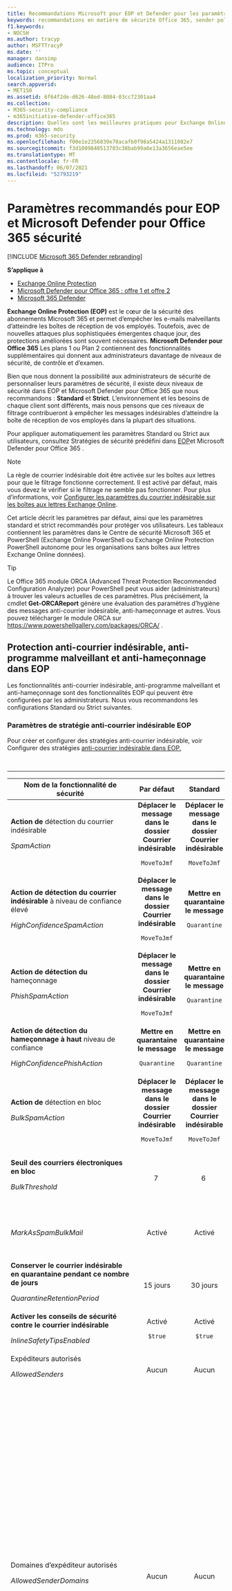```yaml
---
title: Recommandations Microsoft pour EOP et Defender pour les paramètres Office 365 de sécurité
keywords: recommandations en matière de sécurité Office 365, sender policy framework, domain-based Message Reporting and Conformance, DomainKeys Identified Mail, steps, how does it work, security baselines, baselines for EOP, baselines for Defender for Office 365 , set up Defender for Office 365 , set up EOP, configure Defender for Office 365, configure EOP, security configuration
f1.keywords:
- NOCSH
ms.author: tracyp
author: MSFTTracyP
ms.date: ''
manager: dansimp
audience: ITPro
ms.topic: conceptual
localization_priority: Normal
search.appverid:
- MET150
ms.assetid: 6f64f2de-d626-48ed-8084-03cc72301aa4
ms.collection:
- M365-security-compliance
- m365initiative-defender-office365
description: Quelles sont les meilleures pratiques pour Exchange Online Protection (EOP) et Defender pour Office 365 de sécurité ? Quelles sont les recommandations actuelles pour la protection standard ? Qu’est-ce qui doit être utilisé si vous souhaitez être plus strict ? Quels sont les extras que vous obtenez si vous utilisez également Defender pour Office 365 ?
ms.technology: mdo
ms.prod: m365-security
ms.openlocfilehash: f00e1e2356839e70acafb0f98a5424a1311082e7
ms.sourcegitcommit: f3d1009840513703c38bab99a6e13a3656eae5ee
ms.translationtype: MT
ms.contentlocale: fr-FR
ms.lasthandoff: 06/07/2021
ms.locfileid: "52793219"
---
```

# <a name="recommended-settings-for-eop-and-microsoft-defender-for-office-365-security"></a>Paramètres recommandés pour EOP et Microsoft Defender pour Office 365 sécurité

[!INCLUDE [Microsoft 365 Defender rebranding](../includes/microsoft-defender-for-office.md)]

**S’applique à**
- [Exchange Online Protection](exchange-online-protection-overview.md)
- [Microsoft Defender pour Office 365 : offre 1 et offre 2](defender-for-office-365.md)
- [Microsoft 365 Defender](../defender/microsoft-365-defender.md)

**Exchange Online Protection (EOP)** est le cœur de la sécurité des abonnements Microsoft 365 et permet d’empêcher les e-mails malveillants d’atteindre les boîtes de réception de vos employés. Toutefois, avec de nouvelles attaques plus sophistiquées émergentes chaque jour, des protections améliorées sont souvent nécessaires. **Microsoft Defender pour Office 365** Les plans 1 ou Plan 2 contiennent des fonctionnalités supplémentaires qui donnent aux administrateurs davantage de niveaux de sécurité, de contrôle et d’examen.

Bien que nous donnent la possibilité aux administrateurs de sécurité de personnaliser leurs paramètres de sécurité, il existe deux niveaux de sécurité dans EOP et Microsoft Defender pour Office 365 que nous recommandons : **Standard** et **Strict**. L’environnement et les besoins de chaque client sont différents, mais nous pensons que ces niveaux de filtrage contribueront à empêcher les messages indésirables d’atteindre la boîte de réception de vos employés dans la plupart des situations.

Pour appliquer automatiquement les paramètres Standard ou Strict aux utilisateurs, consultez Stratégies de sécurité prédéfini dans [EOP](preset-security-policies.md)et Microsoft Defender pour Office 365 .

> [!NOTE]
> La règle de courrier indésirable doit être activée sur les boîtes aux lettres pour que le filtrage fonctionne correctement. Il est activé par défaut, mais vous devez le vérifier si le filtrage ne semble pas fonctionner. Pour plus d’informations, voir [Configurer les paramètres du courrier indésirable sur les boîtes aux lettres Exchange Online](configure-junk-email-settings-on-exo-mailboxes.md).

Cet article décrit les paramètres par défaut, ainsi que les paramètres standard et strict recommandés pour protéger vos utilisateurs. Les tableaux contiennent les paramètres dans le Centre de sécurité Microsoft 365 et PowerShell (Exchange Online PowerShell ou Exchange Online Protection PowerShell autonome pour les organisations sans boîtes aux lettres Exchange Online données).

> [!TIP]
> Le Office 365 module ORCA (Advanced Threat Protection Recommended Configuration Analyzer) pour PowerShell peut vous aider (administrateurs) à trouver les valeurs actuelles de ces paramètres. Plus précisément, la cmdlet **Get-ORCAReport** génère une évaluation des paramètres d’hygiène des messages anti-courrier indésirable, anti-hameçonnage et autres. Vous pouvez télécharger le module ORCA sur <https://www.powershellgallery.com/packages/ORCA/> .

## <a name="anti-spam-anti-malware-and-anti-phishing-protection-in-eop"></a>Protection anti-courrier indésirable, anti-programme malveillant et anti-hameçonnage dans EOP

Les fonctionnalités anti-courrier indésirable, anti-programme malveillant et anti-hameçonnage sont des fonctionnalités EOP qui peuvent être configurées par les administrateurs. Nous vous recommandons les configurations Standard ou Strict suivantes.

### <a name="eop-anti-spam-policy-settings"></a>Paramètres de stratégie anti-courrier indésirable EOP

Pour créer et configurer des stratégies anti-courrier indésirable, voir Configurer des stratégies [anti-courrier indésirable dans EOP.](configure-your-spam-filter-policies.md)

<br>

****

|Nom de la fonctionnalité de sécurité|Par défaut|Standard|Strict|Commentaire|
|---|:---:|:---:|:---:|---|
|**Action de** détection du courrier indésirable <p> _SpamAction_|**Déplacer le message dans le dossier Courrier indésirable** <p> `MoveToJmf`|**Déplacer le message dans le dossier Courrier indésirable** <p> `MoveToJmf`|**Mettre en quarantaine le message** <p> `Quarantine`||
|**Action de détection du courrier indésirable** à niveau de confiance élevé <p> _HighConfidenceSpamAction_|**Déplacer le message dans le dossier Courrier indésirable** <p> `MoveToJmf`|**Mettre en quarantaine le message** <p> `Quarantine`|**Mettre en quarantaine le message** <p> `Quarantine`||
|**Action de détection du** hameçonnage <p> _PhishSpamAction_|**Déplacer le message dans le dossier Courrier indésirable** <p> `MoveToJmf`|**Mettre en quarantaine le message** <p> `Quarantine`|**Mettre en quarantaine le message** <p> `Quarantine`||
|**Action de détection du hameçonnage à haut** niveau de confiance <p> _HighConfidencePhishAction_|**Mettre en quarantaine le message** <p> `Quarantine`|**Mettre en quarantaine le message** <p> `Quarantine`|**Mettre en quarantaine le message** <p> `Quarantine`||
|**Action de** détection en bloc <p> _BulkSpamAction_|**Déplacer le message dans le dossier Courrier indésirable** <p> `MoveToJmf`|**Déplacer le message dans le dossier Courrier indésirable** <p> `MoveToJmf`|**Mettre en quarantaine le message** <p> `Quarantine`||
|**Seuil des courriers électroniques en bloc** <p> _BulkThreshold_|7 |6 |4 |Pour plus d’informations, voir [Niveau de réclamation en bloc (BCL) dans EOP.](bulk-complaint-level-values.md)|
|_MarkAsSpamBulkMail_|Activé|Activé|Activé|Ce paramètre est uniquement disponible dans PowerShell.|
|**Conserver le courrier indésirable en quarantaine pendant ce nombre de jours** <p> _QuarantineRetentionPeriod_|15 jours|30 jours|30 jours||
|**Activer les conseils de sécurité contre le courrier indésirable** <p> _InlineSafetyTipsEnabled_|Activé <p> `$true`|Activé <p> `$true`|Activé <p> `$true`||
|Expéditeurs autorisés <p> _AllowedSenders_|Aucun|Aucun|Aucun||
|Domaines d’expéditeur autorisés <p> _AllowedSenderDomains_|Aucun|Aucun|Aucun|L’ajout de domaines à la liste des expéditeurs autorisés est une idée très mauvaise. Les attaquants pourraient vous envoyer des messages électroniques qui seraient autrement filtrés. <p> Utilisez [](learn-about-spoof-intelligence.md) la veille contre l’usurpation d’adresses et la liste d’adresses ip/bloqués du client pour passer en revue tous les expéditeurs usurpant des adresses de messagerie d’expéditeur dans les domaines de messagerie de votre organisation ou usurpant des adresses de messagerie d’expéditeur dans des domaines externes. [](tenant-allow-block-list.md)|
|Expéditeurs bloqués <p> _BlockedSenders_|Aucun|Aucun|Aucun||
|Domaines des expéditeurs bloqués <p> _BlockedSenderDomains_|Aucun|Aucun|Aucun||
|**Activer les notifications de courrier indésirable à l’utilisateur final** <p> _EnableEndUserSpamNotifications_|Désactivé <p> `$false`|Activé <p> `$true`|Activé <p> `$true`||
|**Envoyer des notifications de courrier indésirable à l’utilisateur final tous les (jours)** <p> _EndUserSpamNotificationFrequency_|3 jours|3 jours|3 jours||
|Activer la purge automatique d’heure zéro (ZAP) pour les messages de hameçonnage <p> _PhishZapEnabled_|Activé <p> `$true`|Activé <p> `$true`|Activé <p> `$true`||
|Activer ZAP pour le courrier indésirable <p> _SpamZapEnabled_|Activé <p> `$true`|Activé <p> `$true`|Activé <p> `$true`||
|

De nombreux paramètres de filtrage avancé du courrier indésirable (ASF) dans les stratégies anti-courrier indésirable sont en train d’être supprimés. Plus d’informations sur la chronologie de l’amortissement de ces fonctionnalités seront communiquées en dehors de cet article.

Nous vous recommandons de ne pas définir les **paramètres** ASF suivants pour les **niveaux Standard** et **Strict.** Pour plus d’informations sur les paramètres ASF, voir les paramètres de filtre de courrier indésirable avancé [(ASF) dans EOP.](advanced-spam-filtering-asf-options.md)

<br>

****

|Nom de la fonctionnalité de sécurité|Commentaire|
|---|---|
|**Liens d’image vers des sites distants** (_IncreaseScoreWithImageLinks_)||
|**Adresse IP numérique dans l’URL** (_IncreaseScoreWithNumericIps_)||
|**Redirection d’URL vers** un autre port (_IncreaseScoreWithRedirectToOtherPort_)||
|**Liens vers des sites web .biz ou .info** (_IncreaseScoreWithBizOrInfoUrls_)||
|**Messages vides** (_MarkAsSpamEmptyMessages_)||
|**Incorporer des balises au format HTML** (_MarkAsSpamEmbedTagsInHtml_)||
|**JavaScript ou VBScript en HTML** (_MarkAsSpamJavaScriptInHtml_)||
|**Balises de formulaire en HTML** (_MarkAsSpamFormTagsInHtml_)||
|**Balises frame ou iframe en HTML** (_MarkAsSpamFramesInHtml_)||
|**Bogues web au format HTML** (_MarkAsSpamWebBugsInHtml_)||
|**Balises d’objet en HTML** (_MarkAsSpamObjectTagsInHtml_)||
|**Mots sensibles** (_MarkAsSpamSensitiveWordList_)||
|**Enregistrement SPF : échec en dur** (_MarkAsSpamSpfRecordHardFail_)||
|**Échec de filtrage de l’ID de** l’expéditeur (_MarkAsSpamFromAddressAuthFail_)||
|**Backscatter** (_MarkAsSpamNdrBackscatter_)||
|

#### <a name="eop-outbound-spam-policy-settings"></a>Paramètres de stratégie de courrier indésirable sortant EOP

Pour créer et configurer des stratégies de courrier indésirable sortant, voir Configurer le filtrage du courrier indésirable sortant [dans EOP.](configure-the-outbound-spam-policy.md)

Pour plus d’informations sur les limites d’envoi par défaut dans le service, voir [Limites d’envoi.](/office365/servicedescriptions/exchange-online-service-description/exchange-online-limits#sending-limits-1)

<br>

****

|Nom de la fonctionnalité de sécurité|Par défaut|Standard|Strict|Commentaire|
|---|:---:|:---:|:---:|---|
|**Définir une limite de messages externes** <p> _RecipientLimitExternalPerHour_|0|500|400|La valeur par défaut 0 signifie utiliser les valeurs par défaut du service.|
|**Définir une limite de message interne** <p> _RecipientLimitInternalPerHour_|0|1000|800|La valeur par défaut 0 signifie utiliser les valeurs par défaut du service.|
|**Définir une limite quotidienne des messages** <p> _RecipientLimitPerDay_|0|1000|800|La valeur par défaut 0 signifie utiliser les valeurs par défaut du service.|
|**Restriction imposée aux utilisateurs qui atteignent la limite de message** <p> _ActionWhenThresholdReached_|**Empêcher l’utilisateur d’envoyer des messages jusqu’au jour suivant** <p> `BlockUserForToday`|**Empêcher l’utilisateur d’envoyer des messages électroniques** <p> `BlockUser`|**Empêcher l’utilisateur d’envoyer des messages électroniques** <p> `BlockUser`||
|**Règles de transmission automatique** <p> _AutoForwardingMode_|**Automatique - Contrôlé par le système** <p> `Automatic`|**Automatique - Contrôlé par le système** <p> `Automatic`|**Automatique - Contrôlé par le système** <p> `Automatic`|
|

### <a name="eop-anti-malware-policy-settings"></a>Paramètres de stratégie anti-programme malveillant EOP

Pour créer et configurer des stratégies anti-programme malveillant, voir Configurer des [stratégies anti-programme malveillant dans EOP.](configure-anti-malware-policies.md)

<br>

****

|Nom de la fonctionnalité de sécurité|Par défaut|Standard|Strict|Commentaire|
|---|:---:|:---:|:---:|---|
|**Avertir les destinataires lorsque les messages sont mis en quarantaine en tant que programmes malveillants** <p> _Action_|Non <p> _DeleteMessage_|Non <p> _DeleteMessage_|Non <p> _DeleteMessage_|Si un programme malveillant est détecté dans une pièce jointe, le message est mis en quarantaine et ne peut être libéré que par un administrateur.|
|**Activer le filtre des pièces jointes courantes** <p> _EnableFileFilter_|Désactivé <p> `$false`|Activé <p> `$true`|Activé <p> `$true`|Ce paramètre met en quarantaine les messages qui contiennent des pièces jointes exécutables en fonction du type de fichier, quel que soit le contenu de la pièce jointe.|
|**Activer la purge automatique zéro heure pour les programmes malveillants** <p> _ZapEnabled_|Activé <p> `$true`|Activé <p> `$true`|Activé <p> `$true`||
|**Avertir les expéditeurs internes lorsque les messages sont mis en quarantaine en tant que programmes malveillants** <p> _EnableInternalSenderNotifications_|Désactivé <p> `$false`|Désactivé <p> `$false`|Désactivé <p> `$false`||
|**Avertir les expéditeurs externes lorsque les messages sont mis en quarantaine en tant que programmes malveillants** <p> _EnableExternalSenderNotifications_|Désactivé <p> `$false`|Désactivé <p> `$false`|Désactivé <p> `$false`||
|

### <a name="eop-anti-phishing-policy-settings"></a>Paramètres de stratégie anti-hameçonnage EOP

Pour plus d’informations sur ces paramètres, voir [Paramètres d’usurpation d’informations.](set-up-anti-phishing-policies.md#spoof-settings) Pour configurer ces paramètres, voir [Configurer des stratégies anti-hameçonnage dans EOP.](configure-anti-phishing-policies-eop.md)

<br>

****

|Nom de la fonctionnalité de sécurité|Par défaut|Standard|Strict|Commentaire|
|---|:---:|:---:|:---:|---|
|**Activer la veille contre l’usurpation d’informations** <p> _EnableSpoofIntelligence_|Activé <p> `$true`|Activé <p> `$true`|Activé <p> `$true`||
|**Si le courrier électronique est détecté comme usurpant une adresse** <p> _AuthenticationFailAction_|**Déplacer le message vers les dossiers Courrier indésirable des destinataires** <p> `MoveToJmf`|**Déplacer le message vers les dossiers Courrier indésirable des destinataires** <p> `MoveToJmf`|**Mettre le message en quarantaine** <p> `Quarantine`|Ce paramètre s’applique aux expéditeurs usurpés qui ont [](learn-about-spoof-intelligence.md) été automatiquement bloqués comme indiqué dans l’aperçu de l’usurpation d’intelligence ou qui ont été bloqués manuellement dans la liste d’adresses client [autoriser/bloquer.](tenant-allow-block-list.md)|
|**Afficher (?) pour les expéditeurs non authentifiés pour l’usurpation d’adresse** <p> _EnableUnauthenticatedSender_|Activé <p> `$true`|Activé <p> `$true`|Activé <p> `$true`|Ajoute un point d’interrogation (?) à la photo de l’expéditeur dans Outlook des expéditeurs usurpés non identifiés. Si vous souhaitez en savoir plus, consultez l’article [Paramètres d’usurpation dans les stratégies anti-hameçonnage](set-up-anti-phishing-policies.md).|
|**Afficher la balise « via »** <p> _EnableViaTag_|Activé <p> `$true`|Activé <p> `$true`|Activé <p> `$true`|Ajoute une balise via (chris@contoso.com via fabrikam.com) à l’adresse De si elle est différente du domaine dans la signature DKIM ou l’adresse **MAIL FROM.** <p> Si ce paramètre n’est pas disponible, le point d’interrogation et la balise via sont tous deux contrôlés par la balise **Show (?)** pour les expéditeurs non authentifiés pour le paramètre d’usurpation d’adresse dans votre organisation. |
|

## <a name="microsoft-defender-for-office-365-security"></a>Microsoft Defender pour la Office 365 sécurité

Des avantages supplémentaires en matière de sécurité s’offrent à vous avec un abonnement Microsoft Defender Office 365 abonnement. Pour obtenir les dernières actualités et informations, vous pouvez voir les [nouveautés](whats-new-in-defender-for-office-365.md)de Defender pour Office 365 .

> [!IMPORTANT]
>
> - La stratégie anti-hameçonnage par défaut dans Microsoft [](set-up-anti-phishing-policies.md#spoof-settings) Defender pour Office 365 protection contre l’usurpation d’adresses et l’intelligence des boîtes aux lettres pour tous les destinataires. Toutefois, les autres fonctionnalités de [protection](#impersonation-settings-in-anti-phishing-policies-in-microsoft-defender-for-office-365) contre l’emprunt d’identité disponibles et les paramètres avancés ne sont pas [configurés](#advanced-settings-in-anti-phishing-policies-in-microsoft-defender-for-office-365) ou activés dans la stratégie par défaut. Pour activer toutes les fonctionnalités de protection, modifiez la stratégie anti-hameçonnage par défaut ou créez des stratégies anti-hameçonnage supplémentaires.
>
> - Il n’existe aucune stratégie de liens sécurisés ou de pièces jointes sécurisées par défaut qui protège automatiquement tous les destinataires de l’organisation. Pour obtenir les protections, vous devez créer au moins une stratégie de liens sécurisés et une stratégie de pièces jointes sécurisées.
>
> - [Les pièces jointes SharePoint, OneDrive,](mdo-for-spo-odb-and-teams.md) et la protection Microsoft Teams [](safe-docs.md) documents sécurisés ne sont pas dépendantes des stratégies de liens sécurisés.

Si votre abonnement inclut Microsoft Defender pour Office 365 ou si vous avez acheté Defender pour Office 365 en tant que modules, définissez les configurations Standard ou Strict suivantes.

### <a name="anti-phishing-policy-settings-in-microsoft-defender-for-office-365"></a>Paramètres de stratégie anti-hameçonnage dans Microsoft Defender pour les Office 365

Les clients EOP obtiennent un anti-hameçonnage de base comme décrit précédemment, mais Microsoft Defender pour Office 365 inclut davantage de fonctionnalités et de contrôle pour vous aider à prévenir, détecter et corriger les attaques. Pour créer et configurer ces stratégies, voir Configurer des stratégies [anti-hameçonnage](configure-atp-anti-phishing-policies.md)dans Defender pour Office 365 .

#### <a name="impersonation-settings-in-anti-phishing-policies-in-microsoft-defender-for-office-365"></a>Paramètres d’emprunt d’identité dans les stratégies anti-hameçonnage dans Microsoft Defender pour Office 365

Pour plus d’informations sur ces paramètres, voir paramètres d’emprunt d’identité dans les [stratégies anti-hameçonnage](set-up-anti-phishing-policies.md#impersonation-settings-in-anti-phishing-policies-in-microsoft-defender-for-office-365)dans Microsoft Defender pour Office 365 . Pour configurer ces paramètres, voir Configurer des stratégies [anti-hameçonnage](configure-atp-anti-phishing-policies.md)dans Defender pour Office 365 .

<br>

****

|Nom de la fonctionnalité de sécurité|Par défaut|Standard|Strict|Commentaire|
|---|:---:|:---:|:---:|---|
|Utilisateurs protégés (expéditeurs) : **activer la protection des utilisateurs** <p> _EnableTargetedUserProtection_ <p> _TargetedUsersToProtect_|Désactivé <p> `$false` <p> aucune|Activé <p> `$true` <p> \<list of users\>|Activé <p> `$true` <p> \<list of users\>|En fonction de votre organisation, nous vous recommandons d’ajouter des utilisateurs (expéditeurs de messages) dans les rôles clés. En interne, les expéditeurs protégés peuvent être votre PDG, votre directeur financier et d’autres cadres supérieurs. En externe, les expéditeurs protégés peuvent inclure des membres du conseil ou votre conseil d’administration.|
|Utilisateurs protégés : si le message est détecté comme un utilisateur dont **l’identité est usurpée** <p> _TargetedUserProtectionAction_|**Ne pas appliquer d’action** <p> `NoAction`|**Mettre le message en quarantaine** <p> `Quarantine`|**Mettre le message en quarantaine** <p> `Quarantine`||
|Domaines protégés : inclure **les domaines dont je suis propriétaire** <p> _EnableOrganizationDomainsProtection_|Désactivé <p> `$false`|Activé <p> `$true`|Activé <p> `$true`||
|Domaines protégés : inclure **des domaines personnalisés** <p> _EnableTargetedDomainsProtection_ <p> _TargetedDomainsToProtect_|Désactivé <p> `$false` <p> aucune|Activé <p> `$true` <p> \<list of domains\>|Activé <p> `$true` <p> \<list of domains\>|En fonction de votre organisation, nous vous recommandons d’ajouter des domaines (domaines d’expéditeur) que vous ne possédez pas, mais avec qui vous interagissez fréquemment.|
|Domaines protégés : si le message est détecté comme un domaine **dont l’identité a été usurpée** <p> _TargetedDomainProtectionAction_|**Ne pas appliquer d’action** <p> `NoAction`|**Mettre le message en quarantaine** <p> `Quarantine`|**Mettre le message en quarantaine** <p> `Quarantine`||
|**Ajouter des expéditeurs et des domaines de confiance** <p> _ExcludedSenders_ <p> _ExcludedDomains_|Aucun|Aucun|Aucun|En fonction de votre organisation, nous vous recommandons d’ajouter des expéditeurs ou des domaines qui sont identifiés à tort comme des tentatives d’emprunt d’identité.|
|**Activer l’intelligence des boîtes aux lettres** <p> _EnableMailboxIntelligence_|Activé <p> `$true`|Activé <p> `$true`|Activé <p> `$true`||
|**Activer la veille pour la protection contre l’emprunt d’identité** <p> _EnableMailboxIntelligenceProtection_|Désactivé <p> `$false`|Activé <p> `$true`|Activé <p> `$true`|Ce paramètre autorise l’action spécifiée pour les détections d’emprunt d’identité par l’intelligence des boîtes aux lettres.|
|**Si l’intelligence de boîte aux lettres détecte et usurpe l’identité d’un utilisateur** <p> _MailboxIntelligenceProtectionAction_|**Ne pas appliquer d’action** <p> `NoAction`|**Déplacer le message vers les dossiers Courrier indésirable des destinataires** <p> `MoveToJmf`|**Mettre le message en quarantaine** <p> `Quarantine`||
|**Afficher l’emprunt d’identité conseil de sécurité** <p> _EnableSimilarUsersSafetyTips_|Désactivé <p> `$false`|Activé <p> `$true`|Activé <p> `$true`||
|**Afficher les conseil de sécurité** <p> _EnableSimilarDomainsSafetyTips_|Désactivé <p> `$false`|Activé <p> `$true`|Activé <p> `$true`||
|**Afficher les caractères inhabituels d’emprunt d’identité conseil de sécurité** <p> _EnableUnusualCharactersSafetyTips_|Désactivé <p> `$false`|Activé <p> `$true`|Activé <p> `$true`||
|

#### <a name="spoof-settings-in-anti-phishing-policies-in-microsoft-defender-for-office-365"></a>Paramètres d’usurpation d’une stratégie anti-hameçonnage dans Microsoft Defender pour Office 365

Notez que ces paramètres sont les mêmes que ceux disponibles dans les paramètres de stratégie [anti-courrier indésirable dans EOP.](#eop-anti-spam-policy-settings)

<br>

****

|Nom de la fonctionnalité de sécurité|Par défaut|Standard|Strict|Commentaire|
|---|:---:|:---:|:---:|---|
|**Activer la veille contre l’usurpation d’informations** <p> _EnableSpoofIntelligence_|Activé <p> `$true`|Activé <p> `$true`|Activé <p> `$true`||
|**Si le courrier électronique est détecté comme usurpant une adresse** <p> _AuthenticationFailAction_|**Déplacer le message vers les dossiers Courrier indésirable des destinataires** <p> `MoveToJmf`|**Déplacer le message vers les dossiers Courrier indésirable des destinataires** <p> `MoveToJmf`|**Mettre le message en quarantaine** <p> `Quarantine`|Ce paramètre s’applique aux expéditeurs usurpés qui ont [](learn-about-spoof-intelligence.md) été automatiquement bloqués comme indiqué dans l’aperçu de l’usurpation d’intelligence ou qui ont été bloqués manuellement dans la liste d’adresses client [autoriser/bloquer.](tenant-allow-block-list.md)|
|**Afficher (?) pour les expéditeurs non authentifiés pour l’usurpation d’adresse** <p> _EnableUnauthenticatedSender_|Activé <p> `$true`|Activé <p> `$true`|Activé <p> `$true`|Ajoute un point d’interrogation (?) à la photo de l’expéditeur dans Outlook des expéditeurs usurpés non identifiés. Si vous souhaitez en savoir plus, consultez l’article [Paramètres d’usurpation dans les stratégies anti-hameçonnage](set-up-anti-phishing-policies.md).|
|**Afficher la balise « via »** <p> _EnableViaTag_|Activé <p> `$true`|Activé <p> `$true`|Activé <p> `$true`|Ajoute une balise via (chris@contoso.com via fabrikam.com) à l’adresse De si elle est différente du domaine dans la signature DKIM ou l’adresse **MAIL FROM.** <p> Si ce paramètre n’est pas disponible, le point d’interrogation et la balise via sont tous deux contrôlés par l’afficheur **(?)** pour les expéditeurs non authentifiés pour le paramètre d’usurpation d’adresse dans votre organisation. |
|

#### <a name="advanced-settings-in-anti-phishing-policies-in-microsoft-defender-for-office-365"></a>Paramètres avancés dans les stratégies anti-hameçonnage dans Microsoft Defender pour Office 365

Pour plus d’informations sur ce paramètre, voir Seuils d’hameçonnage avancés dans les [stratégies anti-hameçonnage](set-up-anti-phishing-policies.md#advanced-phishing-thresholds-in-anti-phishing-policies-in-microsoft-defender-for-office-365)dans Microsoft Defender pour Office 365 . Pour configurer ce paramètre, voir Configurer des [stratégies anti-hameçonnage dans Defender pour Office 365](configure-atp-anti-phishing-policies.md).

<br>

****

|Nom de la fonctionnalité de sécurité|Par défaut|Standard|Strict|Commentaire|
|---|:---:|:---:|:---:|---|
|**Seuil de courrier d’hameçonnage** <p> _PhishThresholdLevel_|**1 - Standard** <p> `1`|**2 - Agressif** <p> `2`|**3 - Plus agressif** <p> `3`||
|

### <a name="safe-links-settings"></a>Paramètres de liens sécurisés

La stratégie Liens sécurisés dans Defender pour Office 365 inclut des paramètres globaux qui s’appliquent à tous les utilisateurs inclus dans les stratégies de liens sécurisés actifs, ainsi que des paramètres spécifiques à chaque stratégie de liens sécurisés. Pour plus d’informations, [voir Liens sécurisés dans Defender pour Office 365](safe-links.md).

#### <a name="global-settings-for-safe-links"></a>Paramètres globaux des liens sécurisés

Pour configurer ces paramètres, voir Configurer les paramètres globaux des liens [sécurisés dans Defender pour Office 365](configure-global-settings-for-safe-links.md).

Dans PowerShell, vous utilisez la cmdlet [Set-AtpPolicyForO365](/powershell/module/exchange/set-atppolicyforo365) pour ces paramètres.

<br>

****

|Nom de la fonctionnalité de sécurité|Par défaut|Standard|Strict|Commentaire|
|---|:---:|:---:|:---:|---|
|**Utiliser des liens sécurisés dans : Office 365 applications** <p> _EnableSafeLinksForO365Clients_|Activé <p> `$true`|Activé <p> `$true`|Activé <p> `$true`|Utilisez des liens sécurisés dans les applications Office 365 de bureau et mobiles (iOS et Android). Pour plus d’informations, voir paramètres de liens [sécurisés pour Office 365 applications.](safe-links.md#safe-links-settings-for-office-365-apps)|
|**Ne pas suivre le moment où les utilisateurs cliquent sur les liens protégés dans Office 365 applications** <p> _TrackClicks_|Activé <p> `$false`|Désactivé <p> `$true`|Désactivé <p> `$true`|La définition de ce paramètre (paramètre _TrackClicks_ sur ) suit les clics de l’utilisateur `$true` dans les applications Office 365 pris en charge.|
|**Ne pas laisser les utilisateurs accéder à l’URL d’origine dans Office 365 applications** <p> _AllowClickThrough_|Activé <p> `$false`|Activé <p> `$false`|Activé <p> `$false`|L’turning on this setting (setting _AllowClickThrough_ to `$false` ) prevents click through to the original URL in supported Office 365 apps.|
|

#### <a name="safe-links-policy-settings"></a>Paramètres de stratégie de liens sécurisés

Pour configurer ces paramètres, voir [Configurer des stratégies](set-up-safe-links-policies.md)de liens sécurisés dans Microsoft Defender pour Office 365 .

Dans PowerShell, vous utilisez les cmdlets [New-SafeLinksPolicy](/powershell/module/exchange/new-safelinkspolicy) et [Set-SafeLinksPolicy](/powershell/module/exchange/set-safelinkspolicy) pour ces paramètres.

> [!NOTE]
> Comme décrit précédemment, il n’existe aucune stratégie de liens sécurisés par défaut. Les valeurs de la colonne Par défaut sont les valeurs par défaut des nouvelles stratégies de liens sécurisés que vous créez.

<br>

****

|Nom de la fonctionnalité de sécurité|Par défaut|Standard|Strict|Commentaire|
|---|:---:|:---:|:---:|---|
|**Sélectionner l’action pour les URL potentiellement malveillantes inconnues dans les messages** <p> _IsEnabled_|Désactivé <p> `$false`|Activé <p> `$true`|Activé <p> `$true`||
|**Sélectionnez l’action pour les URL inconnues ou potentiellement malveillantes dans Microsoft Teams** <p> _EnableSafeLinksForTeams_|Désactivé <p> `$false`|Activé <p> `$true`|Activé <p> `$true`||
|**Appliquer l’analyse d’URL en temps réel pour les liens suspects et les liens qui pointent vers des fichiers** <p> _ScanUrls_|Désactivé <p> `$false`|Activé <p> `$true`|Activé <p> `$true`||
|**Attendre la fin de l’analyse de l’URL avant de remettre le message** <p> _DeliverMessageAfterScan_|Désactivé <p> `$false`|Activé <p> `$true`|Activé <p> `$true`||
|**Appliquer des liens sûrs aux messages électroniques envoyés au sein de l’organisation** <p> _EnableForInternalSenders_|Désactivé <p> `$false`|Activé <p> `$true`|Activé <p> `$true`||
|**Ne pas suivre les clics de l’utilisateur** <p> _DoNotTrackUserClicks_|Désactivé <p> `$false`|Désactivé <p> `$false`|Désactivé <p> `$false`|La dés off off this setting (setting _DoNotTrackUserClicks_ to `$false` ) suit les clics des utilisateurs.|
|**Ne pas autoriser les utilisateurs à accéder à l’URL d’origine** <p> _DoNotAllowClickThrough_|Désactivé <p> `$false`|Activé <p> `$true`|Activé <p> `$true`|L’turning on this setting (setting _DoNotAllowClickThrough_ to `$true` ) prevents click through to the original URL.|
|

### <a name="safe-attachments-settings"></a>Paramètres des pièces jointes sécurisées

Les pièces jointes sécurisées dans Microsoft Defender pour Office 365 incluent les paramètres globaux qui n’ont aucune relation avec les stratégies de pièces jointes sécurisées et les paramètres spécifiques à chaque stratégie de liens sécurisés. Pour plus d’informations, [voir Pièces jointes sécurisées dans Defender pour Office 365](safe-attachments.md).

#### <a name="global-settings-for-safe-attachments"></a>Paramètres globaux des pièces jointes sécurisées

Pour configurer ces paramètres, voir Activer les pièces [jointes sécurisées pour SharePoint, OneDrive et](turn-on-mdo-for-spo-odb-and-teams.md) Microsoft Teams et documents sécurisés dans [Microsoft 365 E5](safe-docs.md).

Dans PowerShell, vous utilisez la cmdlet [Set-AtpPolicyForO365](/powershell/module/exchange/set-atppolicyforo365) pour ces paramètres.

<br>

****

|Nom de la fonctionnalité de sécurité|Par défaut|Standard|Strict|Commentaire|
|---|:---:|:---:|:---:|---|
|**Activer Defender pour Office 365 pour SharePoint, OneDrive et Microsoft Teams** <p> _EnableATPForSPOTeamsODB_|Activé <p> `$true`|Activé <p> `$true`||
|**Activer les documents sécurisés pour Office clients** <p> _EnableSafeDocs_|Activé <p> `$true`|Activé <p> `$true`|Ce paramètre n’est disponible qu’avec Microsoft 365 E5 ou Microsoft 365 E5 Sécurité licences. Pour plus d’informations, [voir Documents sécurisés dans Microsoft Defender pour Office 365](safe-docs.md).|
|**Autoriser les utilisateurs à cliquer dans le affichage protégé même si les documents sécurisés ont identifié le fichier comme malveillant** <p> _AllowSafeDocsOpen_|Désactivé <p> `$false`|Désactivé <p> `$false`|Ce paramètre est lié aux documents sécurisés.|
|

#### <a name="safe-attachments-policy-settings"></a>Paramètres de stratégie de pièces jointes sécurisées

Pour configurer ces paramètres, voir Configurer des stratégies de pièces [jointes sécurisées dans Defender pour Office 365](set-up-safe-attachments-policies.md).

Dans PowerShell, vous utilisez les cmdlets [New-SafeAttachmentPolicy](/powershell/module/exchange/new-safeattachmentpolicy) et [Set-SafeAttachmentPolicy](/powershell/module/exchange/set-safelinkspolicy) pour ces paramètres.

> [!NOTE]
> Comme décrit précédemment, il n’existe aucune stratégie de pièces jointes sécurisées par défaut. Les valeurs de la colonne Par défaut sont les valeurs par défaut des nouvelles stratégies de pièces jointes sécurisées que vous créez.

<br>

****

|Nom de la fonctionnalité de sécurité|Par défaut|Standard|Strict|Commentaire|
|---|:---:|:---:|:---:|---|
|**Réponse aux programmes malveillants inconnus pour les pièces jointes sécurisées** <p> _Action_|Bloquer <p> `Block`|Bloquer <p> `Block`|Bloquer <p> `Block`||
|**Rediriger la pièce jointe lors de la détection** : activer la **redirection** <p> _Redirect_ <p> _RedirectAddress_|Hors service et aucune adresse de messagerie n’est spécifiée. <p> `$true` <p> aucune|On, and specify an email address. <p> `$true` <p> une adresse e-mail|On, and specify an email address. <p> `$true` <p> une adresse e-mail|Rediriger les messages vers un administrateur de sécurité pour révision.|
|**Appliquez la sélection ci-dessus si l’analyse des programmes malveillants pour les pièces jointes arrive à arriver à son moment ou si une erreur se produit.** <p> _ActionOnError_|Activé <p> `$true`|Activé <p> `$true`|Activé <p> `$true`||
|

## <a name="related-articles"></a>Articles connexes

- Vous recherchez les meilleures pratiques pour Exchange de flux de **messagerie (également appelées règles de transport)**? Consultez [les meilleures pratiques pour configurer les règles de flux de messagerie dans Exchange Online](/exchange/security-and-compliance/mail-flow-rules/configuration-best-practices).

- Les administrateurs et les utilisateurs peuvent envoyer des faux positifs (e-mail de qualité marqué comme faux) et des faux négatifs (courriers électroniques erronés autorisés) à Microsoft pour analyse. Pour plus d’informations, voir [Signaler des messages et des fichiers à Microsoft](report-junk-email-messages-to-microsoft.md).

- Utilisez ces liens pour  plus d’informations sur la configuration de votre [service EOP](/exchange/standalone-eop/set-up-your-eop-service)et la **configuration** de Microsoft Defender [pour Office 365](defender-for-office-365.md). N’oubliez pas les instructions utiles dans « Protéger contre les menaces[Office 365](protect-against-threats.md)».

- Les lignes de base de sécurité pour **Windows** sont disponibles ici : Où puis-je obtenir les lignes de base de sécurité [?](/windows/security/threat-protection/windows-security-baselines#where-can-i-get-the-security-baselines) pour les options GPO/sur site, et utiliser les lignes de base de sécurité pour configurer des appareils Windows 10 dans [Intune](/intune/protect/security-baselines) pour la sécurité basée sur Intune. Enfin, une comparaison entre les lignes de base de sécurité microsoft Defender pour point de terminaison et Microsoft Intune est disponible dans Comparez Microsoft Defender pour point de terminaison et les lignes de base de sécurité [Windows Intune.](/windows/security/threat-protection/microsoft-defender-atp/configure-machines-security-baseline#compare-the-microsoft-defender-atp-and-the-windows-intune-security-baselines)
